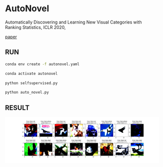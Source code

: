# AutoNovel

Automatically Discovering and Learning New Visual Categories with Ranking Statistics, ICLR 2020,

[paper](https://openreview.net/forum?id=LQNY3ACM2Xe)

## RUN
```bash
conda env create -f autonovel.yaml
```
```bash
conda activate autonovel
```
```bash
python selfsupervised.py
```
```bash
python auto_novel.py
```

## RESULT
![image](https://github.com/COMP6248-Reproducability-Challenge/AutoNovel/blob/main/res.png)
